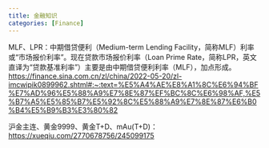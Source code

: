 ```yaml
---
title: 金融知识
categories: [Finance]
---
```


MLF、LPR：中期借贷便利（Medium-term Lending Facility，简称MLF）利率或“市场报价利率”。现在贷款市场报价利率（Loan Prime Rate，简称LPR，英文直译为“贷款基准利率”）主要是由中期借贷便利利率（MLF），加点形成。https://finance.sina.com.cn/zl/china/2022-05-20/zl-imcwipik0899962.shtml#:~:text=%E5%A4%AE%E8%A1%8C%E6%94%BF%E7%AD%96%E5%88%A9%E7%8E%87%EF%BC%8C%E6%98%AF,%E5%B7%A5%E5%85%B7%E5%92%8C%E5%88%A9%E7%8E%87%E6%B0%B4%E5%B9%B3%E3%80%82

沪金主连、黄金9999、黄金T+D、mAu(T+D)： https://xueqiu.com/2770678756/245099175
